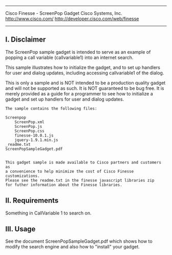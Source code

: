 ****************************************************************************
Cisco Finesse - ScreenPop Gadget
Cisco Systems, Inc.
http://www.cisco.com/
http://developer.cisco.com/web/finesse
****************************************************************************

I. Disclaimer
-------------------------------------------------------------------------------

   The ScreenPop sample gadget is intended to serve as an example of popping a 
   call variable (callvariable1) into an internet search.
   
   This sample illustrates how to initialize the gadget, and to set up handlers
   for user and dialog updates, including accessing callvariable1 of the dialog.
      
   This is only a sample and is NOT intended to be a production quality
   gadget and will not be supported as such.  It is NOT guaranteed to
   be bug free. It is merely provided as a guide for a programmer to see
   how to initialize a gadget and set up handlers for user and dialog updates.
   
	The sample contains the following files:
	
	Screenpop
		ScreenPop.xml
		ScreenPop.js
		ScreenPop.css
		finesse-10.0.1.js
		jquery-1.9.1.min.js
	_readme.txt
	ScreenPopSampleGadget.pdf


    This gadget sample is made available to Cisco partners and customers as
    a convenience to help minimize the cost of Cisco Finesse customizations.
    Please see the readme.txt in the finesse javascript libraries zip
    for futher information about the Finesse libraries.


II. Requirements
-------------------------------------------------------------------------------
Something in CallVariable 1 to search on.


III. Usage
-------------------------------------------------------------------------------

See the document ScreenPopSampleGadget.pdf which shows how to modify the 
search engine and also how to "install" your gadget.